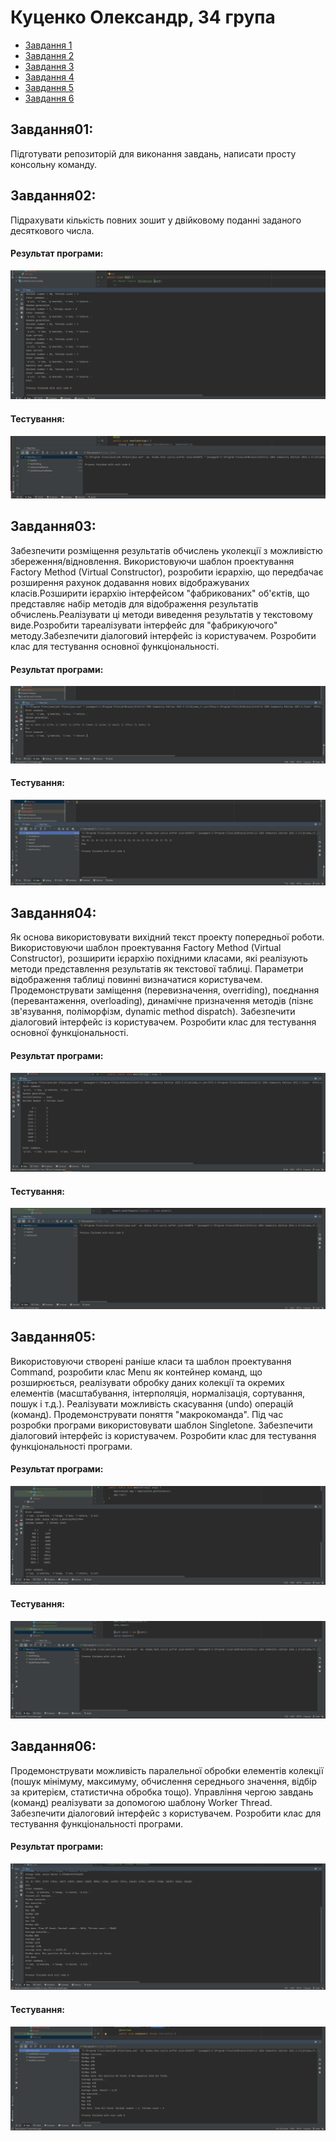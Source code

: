 #  Куценко Олександр, 34 група
+ [Завдання 1](#Завдання01)
+ [Завдання 2](#Завдання02)
+ [Завдання 3](#Завдання03)
+ [Завдання 4](#Завдання04)
+ [Завдання 5](#Завдання05)
+ [Завдання 6](#Завдання06)

## Завдання01:
Підготувати репозиторій для виконання завдань, написати просту консольну команду.

## Завдання02:

Підрахувати кількість повних зошит у двійковому поданні заданого десяткового числа.

#### Результат програми:

![](https://github.com/linbaz/34_group_kutsenko_oleksandr/blob/main/task02-06/ex01/image/img1/image.png)

#### Тестування:

![](https://github.com/linbaz/34_group_kutsenko_oleksandr/blob/main/task02-06/ex01/image/img2/image.png)

## Завдання03:

Забезпечити розміщення результатів обчислень уколекції з можливістю збереження/відновлення. Використовуючи шаблон проектування Factory Method (Virtual Constructor), розробити ієрархію, що передбачає розширення рахунок додавання нових відображуваних класів.Розширити ієрархію інтерфейсом "фабрикованих" об'єктів, що представляє набір методів для відображення результатів обчислень.Реалізувати ці методи виведення результатів у текстовому виде.Розробити тареалізувати інтерфейс для "фабрикуючого" методу.Забезпечити діалоговий інтерфейс із користувачем. Розробити клас для тестування основної функціональності.

#### Результат програми:

![](https://github.com/linbaz/34_group_kutsenko_oleksandr/blob/main/task02-06/ex02/image/image1.png)

#### Тестування:

![](https://github.com/linbaz/34_group_kutsenko_oleksandr/blob/main/task02-06/ex02/image/image2.png)

## Завдання04:

Як основа використовувати вихідний текст проекту попередньої роботи. Використовуючи шаблон проектування Factory Method (Virtual Constructor), розширити ієрархію похідними класами, які реалізують методи представлення результатів як текстової таблиці. Параметри відображення таблиці повинні визначатися користувачем. Продемонструвати заміщення (перевизначення, overriding), поєднання (перевантаження, overloading), динамічне призначення методів (пізнє зв'язування, поліморфізм, dynamic method dispatch). Забезпечити діалоговий інтерфейс із користувачем. Розробити клас для тестування основної функціональності.

#### Результат програми:

![](https://github.com/linbaz/34_group_kutsenko_oleksandr/blob/main/task02-06/ex03/image/image1.png)

#### Тестування:

![](https://github.com/linbaz/34_group_kutsenko_oleksandr/blob/main/task02-06/ex03/image/image2.png)

## Завдання05:

Використовуючи створені раніше класи та шаблон проектування Command, розробити клас Menu як контейнер команд, що розширюється, реалізувати обробку даних колекції та окремих елементів (масштабування, інтерполяція, нормалізація, сортування, пошук і т.д.). Реалізувати можливість скасування (undo) операцій (команд). Продемонструвати поняття "макрокоманда". Під час розробки програми використовувати шаблон Singletone. Забезпечити діалоговий інтерфейс із користувачем. Розробити клас для тестування функціональності програми. 

#### Результат програми:

![](https://github.com/linbaz/34_group_kutsenko_oleksandr/blob/main/task02-06/ex04/image/image1.png)

#### Тестування:

![](https://github.com/linbaz/34_group_kutsenko_oleksandr/blob/main/task02-06/ex04/image/image2.png)

## Завдання06:

Продемонструвати можливість паралельної обробки елементів колекції (пошук мінімуму, максимуму, обчислення середнього значення, відбір за критерієм, статистична обробка тощо). Управління чергою завдань (команд) реалізувати за допомогою шаблону Worker Thread. Забезпечити діалоговий інтерфейс з користувачем. Розробити клас для тестування функціональності програми.

#### Результат програми:

![](https://github.com/linbaz/34_group_kutsenko_oleksandr/blob/main/task02-06/ex05/image/image1.png)

#### Тестування:

![](https://github.com/linbaz/34_group_kutsenko_oleksandr/blob/main/task02-06/ex05/image/image2.png)



